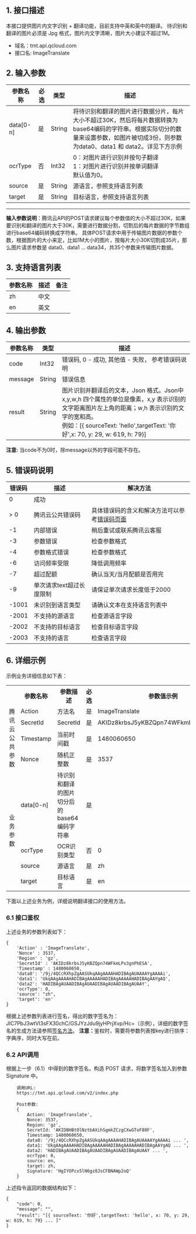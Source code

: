 ## 1. 接口描述
本接口提供图片内文字识别 + 翻译功能，目前支持中英和英中的翻译。
待识别和翻译的图片必须是 Jpg 格式，图片内文字清晰，图片大小建议不超过1M。

  * 域名：tmt.api.qcloud.com
  * 接口名: ImageTranslate
  
## 2. 输入参数

| 参数名称 |必选 | 类型 |描述|
|---------|---------|---------|---------|
| data[0-n]   | 是 | String |将待识别和翻译的图片进行数据分片，每片大小不超过30K，然后将每片数据转换为base64编码的字符串。根据实际切分的数量来设置参数，如图片被切成3份，则参数为data0、data1 和 data2。详见下方示例|
| ocrType   | 否 | Int32 | 0：对图片进行识别并按句子翻译 <br>1：对图片进行识别并按单词翻译<br>默认值为0。 |
| source   | 是 | String |源语言，参照支持语言列表|
| target   | 是 | String |目标语言，参照支持语言列表|

-----------------------------------------------------------------------------
**输入参数说明**：腾讯云API的POST请求建议每个参数值的大小不超过30K，如果要识别和翻译的图片大于30K，需要进行数据分割，切割后的每片数据的字节数组进行base64编码转换成字符串。
具体POST请求中用于传输图片数据的参数个数，根据图片的大小来定，比如1M大小的图片，按每片大小30K切割成35片，那么图片请求参数是 data0、data1 ... data34，共35个参数来传输图片数据。

## 3. 支持语言列表
| 参数名称 | 描述 | 备注|
|---------|---------|-------|
| zh | 中文 ||
| en | 英文 ||

## 4. 输出参数

| 参数名称 |类型 | 描述 |
|---------|---------|---------|
| code | Int32 | 错误码, 0 - 成功, 其他值 - 失败， 参考错误码说明 |
| message | String | 错误信息 |
| result | String | 图片识别并翻译后的文本，Json 格式。Json中x,y,w,h 四个属性的单位是像素，x,y 表示识别的文字距离图片左上角的距离；w,h 表示识别的文字的宽和高。<br> 例如：[{ sourceText: 'hello',targetText: '你好',x: 70, y: 29, w: 619, h: 79}] |

**注意:** 当code不为0时，除message以外的字段可能不存在。

## 5. 错误码说明

| 错误码 |描述 | 解决方法
|--------|--------|-------|
| 0  |  成功    |
| > 0 | 腾讯云公共错误码| 具体错误码的含义和解决方法可以参考[错误码页面](/document/product/551/7391)|
| -1 | 内部错误 | 稍后重试或联系腾讯云客服 | 
| -3 | 参数错误 | 检查参数格式 | 
| -4 | 参数格式错误 | 检查参数格式 |
| -6 | 访问频率受限 | 降低调用频率
| -7 | 超过配额 | 确认当天/当月配额是否用完
| -9 | 单次请求text超过长度限制 | 请保证单次请求长度低于2000
| -1001 | 未识别到语言类型 | 请确认文本在支持语言列表中
| -2001| 不支持的源语言 | 检查源语言字段
| -2002| 不支持的目标语言 | 检查目标语言字段
| -2003| 不支持的语言 | 检查语言字段


## 6. 详细示例

  示例业务详细信息如下表：
	
<table class="t">
<tr>
<th width="100"> <br />
</th><th width="80"> <b>参数名称</b>
</th><th width="100"> <b>参数描述</b>
</th><th width="50"> <b>必选</b>
</th><th width="150"> <b>参数值示例</b>
</th></tr>
<tr>
<td rowspan="4">腾讯云公共参数 </td><td> Action </td><td> 方法名 </td><td> 是 </td><td> ImageTranslate
</td></tr>
<tr>
<td> SecretId </td><td> SecretId </td><td> 是 </td><td> AKIDz8krbsJ5yKBZQpn74WFkmLPx3gnPhESA
</td></tr>
<tr>
<td> Timestamp </td><td> 当前时间戳 </td><td> 是 </td><td> 1480060650
</td></tr>
<tr>
<td> Nonce </td><td> 随机正整数 </td><td> 是 </td><td> 3537
</td></tr>
<tr>
<td rowspan="5">业务参数 </td><td> data[0-n]</td><td> 待识别和翻译的图片切分后的base64编码字符串</td>
<td> 是 </td><td> </td>
</tr>
<tr>
<td> ocrType</td><td> OCR识别类型 </td><td> 否 </td><td> 0
</td></tr>
<tr>
<tr>
<td> source </td><td> 源语言 </td><td> 是 </td><td> zh
</td></tr>
<tr>
<td> target </td><td> 目标语言 </td><td> 是 </td><td> en
</td></tr>
<tr>
</tr></table>

  下面以上述业务为例，详细说明翻译接口的使用方法。

### 6.1 接口鉴权

  上述业务的参数列表如下：
	
```
{
    'Action' : 'ImageTranslate',
    'Nonce' : 3537,
    'Region' : 'gz',
    'SecretId' : 'AKIDz8krbsJ5yKBZQpn74WFkmLPx3gnPhESA',
    'Timestamp' : 1480060650,
    'data0': '/9j/4QCcRXhpZgAASUkqAAgAAAAHADIBAgAUAAAAYgAAAAi',
    'data1': 'UkqAAgAAAAHADIBAgAAAAAHADIBAgAAAAAHADIBAgAAYgAQ',
    'data2': 'HADIBAgAUAADIBAgAUAADIBAgAUAADIBAgAUAAY',
    'ocrType': 0,
    'source': "zh",
    'target': 'en'
}
```

  根据上述参数列表进行签名，得出的数字签名为：JIC7PbJ3wtVI3sFX30chC/GSJYzJdu9jyHPrjXvp/Hc=（示例），详细的数字签名的生成方法请参照[签名方法](/document/product/551/7393)。
  <b>注意：</b>鉴权时，需要将参数列表按key进行排序：字典序，同时大写在前。
  
### 6.2 API调用
  根据上一步（6.1）中得到的数字签名，构造 POST 请求，将数字签名加入到参数 Signature 中。
  
```
    调用URL:
    https://tmt.api.qcloud.com/v2/index.php
    
    Post参数:
  	{
        Action: 'ImageTranslate',
        Nonce: 3537,
        Region: 'gz',
  	    SecretId: 'AKIDBHBtOlNztbAXihSgmkZCzgCXwGToF80F',
        Timestamp: 1480060650,
        data0: '/9j/4QCcRXhpZgAASUkqAAgAAAAHADIBAgAUAAAAYgAAAAi ... ',
        data1: 'UkqAAgAAAAHADIBAgAAAAAHADIBAgAAAAAHADIBAgAAYgAQ ... ',
        data2: 'HADIBAgAUAADIBAgAUAADIBAgAUAADIBAgAUAAY ... ',
        ocrType: 0,
        source: en,
        target: zh,
        Signature: 'HgIYOPcx5lN6gz8JsCFBNAWp2oQ'
    }
```

  上述指令返回的数据结构如下：
	
```
{
    "code": 0,
    "message": "",
    "result": "[{ sourceText: '你好',targetText: 'hello', x: 70, y: 29, w: 619, h: 79} ... ]"
}
```


